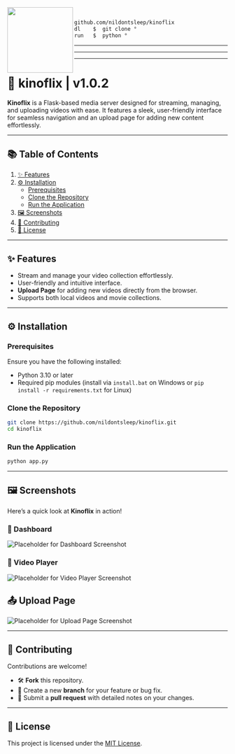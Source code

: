 <img align="left" src="https://i.imgur.com/HITRV5a.png" width="150"/>

```bash

github.com/nildontsleep/kinoflix
dl    $  git clone ° 
run   $  python °

```
** **
** **
** **
# 🏯 kinoflix | v1.0.2

**Kinoflix** is a Flask-based media server designed for streaming, managing, and uploading videos with ease. It features a sleek, user-friendly interface for seamless navigation and an upload page for adding new content effortlessly.  

---

## 📚 Table of Contents

1. [✨ Features](#-features)  
2. [⚙️ Installation](#️-installation)  
   - [Prerequisites](#prerequisites)  
   - [Clone the Repository](#clone-the-repository)  
   - [Run the Application](#run-the-application)  
3. [🖼️ Screenshots](#️-screenshots)   
4. [🤝 Contributing](#-contributing)  
5. [📄 License](#-license)  

---

## ✨ Features

- Stream and manage your video collection effortlessly.  
- User-friendly and intuitive interface.  
- **Upload Page** for adding new videos directly from the browser.  
- Supports both local videos and movie collections.  

---

## ⚙️ Installation

### Prerequisites

Ensure you have the following installed:  

- Python 3.10 or later  
- Required pip modules (install via `install.bat` on Windows or `pip install -r requirements.txt` for Linux)  

### Clone the Repository

```bash
git clone https://github.com/nildontsleep/kinoflix.git
cd kinoflix
```

### Run the Application

```bash
python app.py
```

---

## 🖼️ Screenshots

Here’s a quick look at **Kinoflix** in action!  

### 📁 Dashboard

![Placeholder for Dashboard Screenshot](https://via.placeholder.com/800x450?text=Dashboard+Screenshot)

### 🎥 Video Player

![Placeholder for Video Player Screenshot](https://via.placeholder.com/800x450?text=Video+Player+Screenshot)

## 📤 Upload Page

![Placeholder for Upload Page Screenshot](https://via.placeholder.com/800x450?text=Upload+Page+Screenshot)  

---

## 🤝 Contributing

Contributions are welcome!  

- 🛠️ **Fork** this repository.  
- 🌟 Create a new **branch** for your feature or bug fix.  
- 📨 Submit a **pull request** with detailed notes on your changes.  

---

## 📄 License

This project is licensed under the [MIT License](https://opensource.org/licenses/MIT).  
